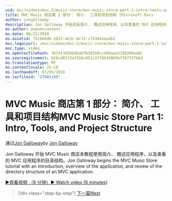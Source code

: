 ```yaml
---
uid: mvc/videos/mvc-2/music-store/mvc-music-store-part-1-intro-tools-and-project-structure
title: MVC Music 商店第 1 部分： 简介、 工具和项目结构 |Microsoft Docs
author: jongalloway
description: Jon Galloway 开始具有简介、 概述应用程序，以及查看的 MVC 应用程序的目录结构 MVC Music 商店教程...
ms.author: aspnetcontent
ms.date: 06/22/2010
ms.assetid: 75cbb6d6-1823-4e3c-8c33-c733641eadb2
msc.legacyurl: /mvc/videos/mvc-2/music-store/mvc-music-store-part-1-intro-tools-and-project-structure
msc.type: video
ms.openlocfilehash: 367e13d3bb0babf6581b9ccd9daaa2158200ea8c
ms.sourcegitcommit: b28cd0313af316c051c2ff8549865bff67f2fbb4
ms.translationtype: MT
ms.contentlocale: zh-CN
ms.lasthandoff: 07/05/2018
ms.locfileid: "37801189"
---
```

<a name="mvc-music-store-part-1-intro-tools-and-project-structure"></a><span data-ttu-id="7dd3a-103">MVC Music 商店第 1 部分： 简介、 工具和项目结构</span><span class="sxs-lookup"><span data-stu-id="7dd3a-103">MVC Music Store Part 1: Intro, Tools, and Project Structure</span></span>
====================
<span data-ttu-id="7dd3a-104">通过[Jon Galloway](https://github.com/jongalloway)</span><span class="sxs-lookup"><span data-stu-id="7dd3a-104">by [Jon Galloway](https://github.com/jongalloway)</span></span>

<span data-ttu-id="7dd3a-105">Jon Galloway 开始 MVC Music 商店本教程使用简介、 概述应用程序，以及查看的 MVC 应用程序的目录结构。</span><span class="sxs-lookup"><span data-stu-id="7dd3a-105">Jon Galloway begins the MVC Music Store tutorial with an introduction, overview of the application, and review of the directory structure of an MVC application.</span></span>

[<span data-ttu-id="7dd3a-106">&#9654;观看视频 （6 分钟）</span><span class="sxs-lookup"><span data-stu-id="7dd3a-106">&#9654; Watch video (6 minutes)</span></span>](https://channel9.msdn.com/Blogs/ASP-NET-Site-Videos/mvc-music-store-part-1-intro-tools-and-project-structure)

> [!div class="step-by-step"]
> [<span data-ttu-id="7dd3a-107">下一篇</span><span class="sxs-lookup"><span data-stu-id="7dd3a-107">Next</span></span>](mvc-music-store-part-2-controllers.md)
